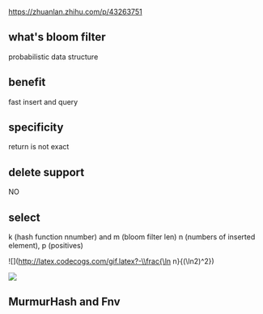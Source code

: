 https://zhuanlan.zhihu.com/p/43263751

## what's bloom filter
probabilistic data structure

## benefit
fast insert and query

## specificity
return is not exact

## delete support
NO

## select
k (hash function nnumber) and m (bloom filter len) n (numbers of inserted element), p (positives)

![](http://latex.codecogs.com/gif.latex?-\\frac{\ln n}{(\ln2)^2})


![](http://latex.codecogs.com/gif.latex?\\frac{1}{1+sin(x)})

## MurmurHash and Fnv 

